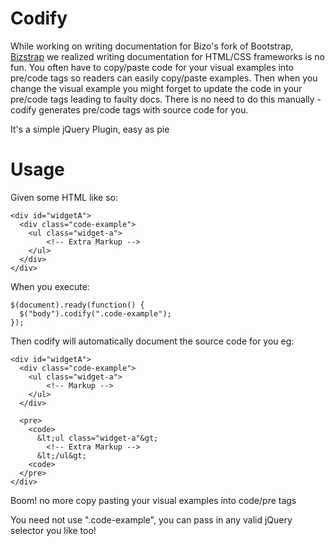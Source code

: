 Codify
======
While working on writing documentation for Bizo's fork of Bootstrap, [Bizstrap](http://bizo.github.com/bizstrap) we realized writing documentation for  HTML/CSS frameworks is no fun. You often have to copy/paste code for your visual examples into pre/code tags so readers can easily copy/paste examples. Then when you change the visual example you might forget to update the code in your pre/code tags leading to faulty docs. There is no need to do this manually - codify generates pre/code tags with source code for you.  

It's a simple jQuery Plugin, easy as pie

Usage
======

Given some HTML like so:

    <div id="widgetA">
      <div class="code-example">
        <ul class="widget-a">
            <!-- Extra Markup -->
        </ul>
      </div>
    </div>

When you execute:

    $(document).ready(function() {
      $("body").codify(".code-example");
    });

Then codify will automatically document the source code for you eg: 


    <div id="widgetA">
      <div class="code-example">
        <ul class="widget-a">
            <!-- Markup -->
        </ul>
      </div>

      <pre>
        <code>
          &lt;ul class="widget-a"&gt;
            <!-- Extra Markup -->
          &lt;/ul&gt;
        <code>
      </pre>
    </div>

Boom! no more copy pasting your visual examples into code/pre tags

You need not use ".code-example", you can  pass in any valid jQuery selector you like too!
